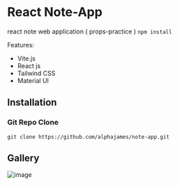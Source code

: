 # React Note-App 
react note web application ( props-practice ) 
`npm install `

Features: 
- Vite.js
- React js 
- Tailwind CSS 
- Material UI 

## Installation 
### Git Repo Clone
`git clone https://github.com/alphajames/note-app.git`

## Gallery 
![image](https://user-images.githubusercontent.com/56250943/126965545-51487696-84d4-4a4b-9576-b4310c5c8b8f.png)
